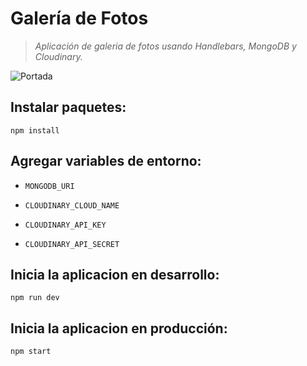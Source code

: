 
# Galería de Fotos
> *Aplicación de galeria de fotos usando Handlebars, MongoDB y Cloudinary.*

![Portada](https://ik.imagekit.io/demoxd/lluevia_ql5_MZs5o.jpg?tr=w-1080,h-566,fo-auto "Portada")

## Instalar paquetes: 

~~~
npm install
~~~

## Agregar variables de entorno:

* `MONGODB_URI`

* `CLOUDINARY_CLOUD_NAME`

* `CLOUDINARY_API_KEY`

* `CLOUDINARY_API_SECRET`

## Inicia la aplicacion en desarrollo: 

~~~
npm run dev
~~~

## Inicia la aplicacion en producción: 

~~~
npm start
~~~